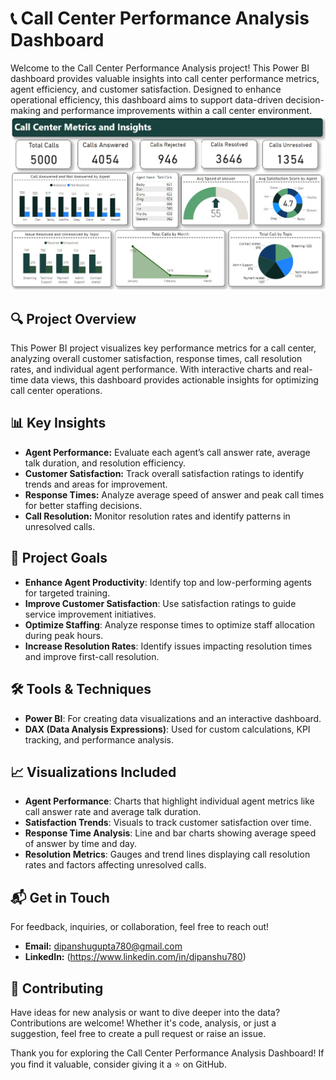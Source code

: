 # 📞 Call Center Performance Analysis Dashboard
Welcome to the Call Center Performance Analysis project! This Power BI dashboard provides valuable insights into call center performance metrics, agent efficiency, and customer satisfaction. Designed to enhance operational efficiency, this dashboard aims to support data-driven decision-making and performance improvements within a call center environment.
![callcenterdashboard](https://github.com/Dipanshu780/Call-Center-Performance-Analysis/blob/main/ScreenShot%20of%20Report.jpeg?raw=true)

## 🔍 Project Overview
This Power BI project visualizes key performance metrics for a call center, analyzing overall customer satisfaction, response times, call resolution rates, and individual agent performance. With interactive charts and real-time data views, this dashboard provides actionable insights for optimizing call center operations.

## 📊 **Key Insights** ##
- **Agent Performance:** Evaluate each agent’s call answer rate, average talk duration, and resolution efficiency.
- **Customer Satisfaction:** Track overall satisfaction ratings to identify trends and areas for improvement.
- **Response Times:** Analyze average speed of answer and peak call times for better staffing decisions.
- **Call Resolution:** Monitor resolution rates and identify patterns in unresolved calls.

## 🎯 **Project Goals** ##
- **Enhance Agent Productivity**: Identify top and low-performing agents for targeted training.
- **Improve Customer Satisfaction**: Use satisfaction ratings to guide service improvement initiatives.
- **Optimize Staffing**: Analyze response times to optimize staff allocation during peak hours.
- **Increase Resolution Rates**: Identify issues impacting resolution times and improve first-call resolution.

## 🛠️ **Tools & Techniques** ##
- **Power BI**: For creating data visualizations and an interactive dashboard.
- **DAX (Data Analysis Expressions)**: Used for custom calculations, KPI tracking, and performance analysis.

## 📈 **Visualizations Included** ##
- **Agent Performance**: Charts that highlight individual agent metrics like call answer rate and average talk duration.
- **Satisfaction Trends**: Visuals to track customer satisfaction over time.
- **Response Time Analysis**: Line and bar charts showing average speed of answer by time and day.
- **Resolution Metrics**: Gauges and trend lines displaying call resolution rates and factors affecting unresolved calls.

## 📬 Get in Touch ##
For feedback, inquiries, or collaboration, feel free to reach out!

- **Email:** dipanshugupta780@gmail.com
- **LinkedIn:** (https://www.linkedin.com/in/dipanshu780)

## 🤝 Contributing ##
Have ideas for new analysis or want to dive deeper into the data? Contributions are welcome! Whether it's code, analysis, or just a suggestion, feel free to create a pull request or raise an issue.

Thank you for exploring the Call Center Performance Analysis Dashboard! If you find it valuable, consider giving it a ⭐ on GitHub.







